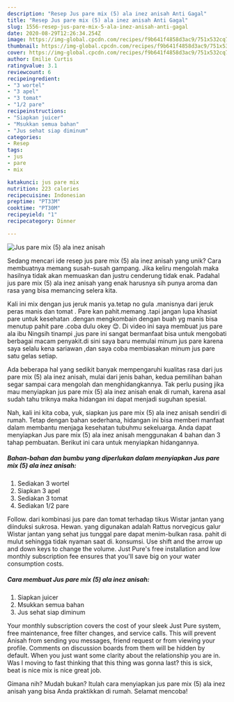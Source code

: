 ```yaml
---
description: "Resep Jus pare mix (5) ala inez anisah Anti Gagal"
title: "Resep Jus pare mix (5) ala inez anisah Anti Gagal"
slug: 1556-resep-jus-pare-mix-5-ala-inez-anisah-anti-gagal
date: 2020-08-29T12:26:34.254Z
image: https://img-global.cpcdn.com/recipes/f9b641f4858d3ac9/751x532cq70/jus-pare-mix-5-ala-inez-anisah-foto-resep-utama.jpg
thumbnail: https://img-global.cpcdn.com/recipes/f9b641f4858d3ac9/751x532cq70/jus-pare-mix-5-ala-inez-anisah-foto-resep-utama.jpg
cover: https://img-global.cpcdn.com/recipes/f9b641f4858d3ac9/751x532cq70/jus-pare-mix-5-ala-inez-anisah-foto-resep-utama.jpg
author: Emilie Curtis
ratingvalue: 3.1
reviewcount: 6
recipeingredient:
- "3 wortel"
- "3 apel"
- "3 tomat"
- "1/2 pare"
recipeinstructions:
- "Siapkan juicer"
- "Msukkan semua bahan"
- "Jus sehat siap diminum"
categories:
- Resep
tags:
- jus
- pare
- mix

katakunci: jus pare mix 
nutrition: 223 calories
recipecuisine: Indonesian
preptime: "PT33M"
cooktime: "PT30M"
recipeyield: "1"
recipecategory: Dinner

---
```



![Jus pare mix (5) ala inez anisah](https://img-global.cpcdn.com/recipes/f9b641f4858d3ac9/751x532cq70/jus-pare-mix-5-ala-inez-anisah-foto-resep-utama.jpg)

Sedang mencari ide resep jus pare mix (5) ala inez anisah yang unik? Cara membuatnya memang susah-susah gampang. Jika keliru mengolah maka hasilnya tidak akan memuaskan dan justru cenderung tidak enak. Padahal jus pare mix (5) ala inez anisah yang enak harusnya sih punya aroma dan rasa yang bisa memancing selera kita.

Kali ini mix dengan jus jeruk manis ya.tetap no gula .manisnya dari jeruk peras manis dan tomat . Pare kan pahit.memang .tapi jangan lupa khasiat pare untuk kesehatan .dengan mengkombain dengan buah yg manis bisa menutup pahit pare .coba dulu okey 😊. Di video ini saya membuat jus pare ala ibu Ningsih tinampi ,jus pare ini sangat bermanfaat bisa untuk mengobati berbagai macam penyakit.di sini saya baru memulai minum jus pare karena saya selalu kena sariawan ,dan saya coba membiasakan minum jus pare satu gelas setiap.

Ada beberapa hal yang sedikit banyak mempengaruhi kualitas rasa dari jus pare mix (5) ala inez anisah, mulai dari jenis bahan, kedua pemilihan bahan segar sampai cara mengolah dan menghidangkannya. Tak perlu pusing jika mau menyiapkan jus pare mix (5) ala inez anisah enak di rumah, karena asal sudah tahu triknya maka hidangan ini dapat menjadi suguhan spesial.


Nah, kali ini kita coba, yuk, siapkan jus pare mix (5) ala inez anisah sendiri di rumah. Tetap dengan bahan sederhana, hidangan ini bisa memberi manfaat dalam membantu menjaga kesehatan tubuhmu sekeluarga. Anda dapat menyiapkan Jus pare mix (5) ala inez anisah menggunakan 4 bahan dan 3 tahap pembuatan. Berikut ini cara untuk menyiapkan hidangannya.

<!--inarticleads1-->

##### Bahan-bahan dan bumbu yang diperlukan dalam menyiapkan Jus pare mix (5) ala inez anisah:

1. Sediakan 3 wortel
1. Siapkan 3 apel
1. Sediakan 3 tomat
1. Sediakan 1/2 pare


Follow. dari kombinasi jus pare dan tomat terhadap tikus Wistar jantan yang diinduksi sukrosa. Hewan. yang digunakan adalah Rattus norvegicus galur Wistar jantan yang sehat jus tunggal pare dapat menim-bulkan rasa. pahit di mulut sehingga tidak nyaman saat di. konsumsi. Use shift and the arrow up and down keys to change the volume. Just Pure&#39;s free installation and low monthly subscription fee ensures that you&#39;ll save big on your water consumption costs. 

<!--inarticleads2-->

##### Cara membuat Jus pare mix (5) ala inez anisah:

1. Siapkan juicer
1. Msukkan semua bahan
1. Jus sehat siap diminum


Your monthly subscription covers the cost of your sleek Just Pure system, free maintenance, free filter changes, and service calls. This will prevent Anisah from sending you messages, friend request or from viewing your profile. Comments on discussion boards from them will be hidden by default. When you just want some clarity about the relationship you are in. Was I moving to fast thinking that this thing was gonna last? this is sick, beat is nice mix is nice great job. 

Gimana nih? Mudah bukan? Itulah cara menyiapkan jus pare mix (5) ala inez anisah yang bisa Anda praktikkan di rumah. Selamat mencoba!
